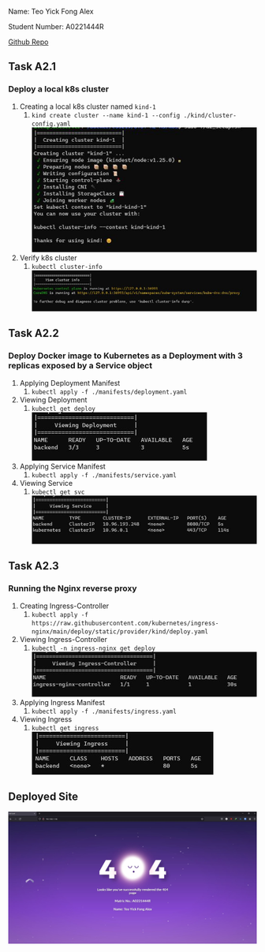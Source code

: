 Name: Teo Yick Fong Alex

Student Number: A0221444R

[Github Repo](https://github.com/alexteo98/OTOT-A2-A3)

## Task A2.1 
### Deploy a local k8s cluster
1. Creating a local k8s cluster named `kind-1`
    1. `kind create cluster --name kind-1 --config ./kind/cluster-config.yaml`
![Cluster Creation](./images/creating-cluster.JPG)
2. Verify k8s cluster
    1. `kubectl cluster-info`
![View Cluster](./images/view-cluster.JPG)

## Task A2.2
### Deploy Docker image to Kubernetes as a Deployment with 3 replicas exposed by a Service object
1. Applying Deployment Manifest
    1. `kubectl apply -f ./manifests/deployment.yaml`
2. Viewing Deployment
    1. `kubectl get deploy`
![View Deployments](./images/view-deployment.JPG)
2. Applying Service Manifest
    1. `kubectl apply -f ./manifests/service.yaml`
3. Viewing Service
    1. `kubectl get svc`
![View Services](./images/view-service.JPG)

## Task A2.3 
### Running the Nginx reverse proxy
1. Creating Ingress-Controller
    1. `kubectl apply -f https://raw.githubusercontent.com/kubernetes/ingress-nginx/main/deploy/static/provider/kind/deploy.yaml`
1. Viewing Ingress-Controller 
    1. `kubectl -n ingress-nginx get deploy`
![View Ingress-Controller](./images/view-ingress-controller.JPG)
2. Applying Ingress Manifest
    1. `kubectl apply -f ./manifests/ingress.yaml`
3. Viewing Ingress
    1. `kubectl get ingress`
![View Ingress](./images/view-ingress.JPG)

## Deployed Site
![Deployed Site](./images/deployed-site.JPG)